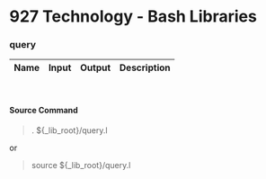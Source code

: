 # **927 Technology - Bash Libraries**

### query

|Name|Input|Output|Description|
|:---|:-|:-|:-------------|


&nbsp;
#### Source Command
> . ${_lib_root}/query.l

or

> source ${_lib_root}/query.l